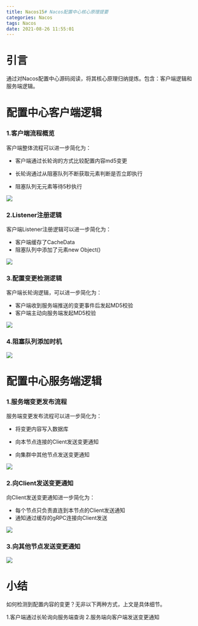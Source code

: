 ```yaml
---
title: Nacos15# Nacos配置中心核心原理提要
categories: Nacos
tags: Nacos
date: 2021-08-26 11:55:01
---
```




# 引言

通过对Nacos配置中心源码阅读，将其核心原理归纳提炼。包含：客户端逻辑和服务端逻辑。



# 配置中心客户端逻辑 



### 1.客户端流程概览



客户端整体流程可以进一步简化为：

- 客户端通过长轮询的方式比较配置内容md5变更
- 长轮询通过从阻塞队列不断获取元素判断是否立即执行

- 阻塞队列无元素等待5秒执行



![](https://gitee.com/laoliangcode/md-picture/raw/master/img/20210803194741.png)

### 2.Listener注册逻辑



 客户端Listener注册逻辑可以进一步简化为：

- 客户端缓存了CacheData
- 阻塞队列中添加了元素new Object()



![](https://gitee.com/laoliangcode/md-picture/raw/master/img/20210803194818.png)



### 3.配置变更检测逻辑



客户端长轮询逻辑，可以进一步简化为：



- 客户端收到服务端推送的变更事件后发起MD5校验
- 客户端主动向服务端发起MD5校验



![](https://gitee.com/laoliangcode/md-picture/raw/master/img/%E9%85%8D%E7%BD%AE%E4%B8%AD%E5%BF%83%E5%AE%A2%E6%88%B7%E7%AB%AFListener%E6%89%A7%E8%A1%8C%E9%80%BB%E8%BE%912.png)

### 4.阻塞队列添加时机



![](https://gitee.com/laoliangcode/md-picture/raw/master/img/%E5%AE%A2%E6%88%B7%E7%AB%AF%E5%90%91%E9%98%BB%E5%A1%9E%E9%98%9F%E5%88%97%E6%B7%BB%E5%8A%A0%E6%97%B6%E6%9C%BA2.png)



# 配置中心服务端逻辑



### 1.服务端变更发布流程



服务端变更发布流程可以进一步简化为：

- 将变更内容写入数据库
- 向本节点连接的Client发送变更通知

- 向集群中其他节点发送变更通知



![](https://gitee.com/laoliangcode/md-picture/raw/master/img/%E6%9C%8D%E5%8A%A1%E7%AB%AF%E5%8F%98%E6%9B%B4%E5%8F%91%E5%B8%83%E6%B5%81%E7%A8%8B2.png)

### 2.向Client发送变更通知



向Client发送变更通知进一步简化为：

- 每个节点只负责直连到本节点的Client发送通知
- 通知通过缓存的gRPC连接向Client发送



![](https://gitee.com/laoliangcode/md-picture/raw/master/img/%E5%90%91Client%E5%8F%91%E9%80%81%E5%8F%98%E6%9B%B4%E9%80%9A%E7%9F%A52.png)





### 3.向其他节点发送变更通知

![](https://gitee.com/laoliangcode/md-picture/raw/master/img/20210803195329.png)



# 小结



如何检测到配置内容的变更？无非以下两种方式，上文是具体细节。


1.客户端通过长轮询向服务端查询 
2.服务端向客户端发送变更通知

